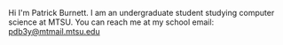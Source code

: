 Hi I'm Patrick Burnett. I am an undergraduate student studying computer science at MTSU. You can reach me at my school email: pdb3y@mtmail.mtsu.edu

<!---
pburnett42/pburnett42 is a ✨ special ✨ repository because its `README.md` (this file) appears on your GitHub profile.
You can click the Preview link to take a look at your changes.
--->
